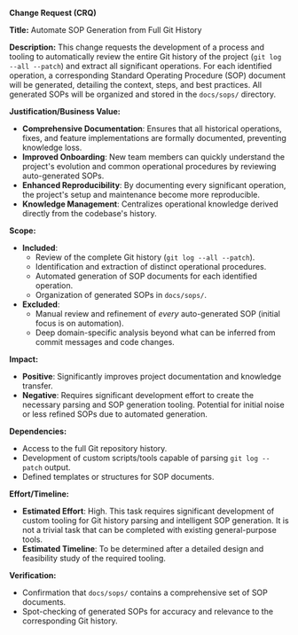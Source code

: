 **Change Request (CRQ)**

**Title:** Automate SOP Generation from Full Git History

**Description:**
This change requests the development of a process and tooling to automatically review the entire Git history of the project (`git log --all --patch`) and extract all significant operations. For each identified operation, a corresponding Standard Operating Procedure (SOP) document will be generated, detailing the context, steps, and best practices. All generated SOPs will be organized and stored in the `docs/sops/` directory.

**Justification/Business Value:**
*   **Comprehensive Documentation**: Ensures that all historical operations, fixes, and feature implementations are formally documented, preventing knowledge loss.
*   **Improved Onboarding**: New team members can quickly understand the project's evolution and common operational procedures by reviewing auto-generated SOPs.
*   **Enhanced Reproducibility**: By documenting every significant operation, the project's setup and maintenance become more reproducible.
*   **Knowledge Management**: Centralizes operational knowledge derived directly from the codebase's history.

**Scope:**
*   **Included**:
    *   Review of the complete Git history (`git log --all --patch`).
    *   Identification and extraction of distinct operational procedures.
    *   Automated generation of SOP documents for each identified operation.
    *   Organization of generated SOPs in `docs/sops/`.
*   **Excluded**:
    *   Manual review and refinement of *every* auto-generated SOP (initial focus is on automation).
    *   Deep domain-specific analysis beyond what can be inferred from commit messages and code changes.

**Impact:**
*   **Positive**: Significantly improves project documentation and knowledge transfer.
*   **Negative**: Requires significant development effort to create the necessary parsing and SOP generation tooling. Potential for initial noise or less refined SOPs due to automated generation.

**Dependencies:**
*   Access to the full Git repository history.
*   Development of custom scripts/tools capable of parsing `git log --patch` output.
*   Defined templates or structures for SOP documents.

**Effort/Timeline:**
*   **Estimated Effort**: High. This task requires significant development of custom tooling for Git history parsing and intelligent SOP generation. It is not a trivial task that can be completed with existing general-purpose tools.
*   **Estimated Timeline**: To be determined after a detailed design and feasibility study of the required tooling.

**Verification:**
*   Confirmation that `docs/sops/` contains a comprehensive set of SOP documents.
*   Spot-checking of generated SOPs for accuracy and relevance to the corresponding Git history.

